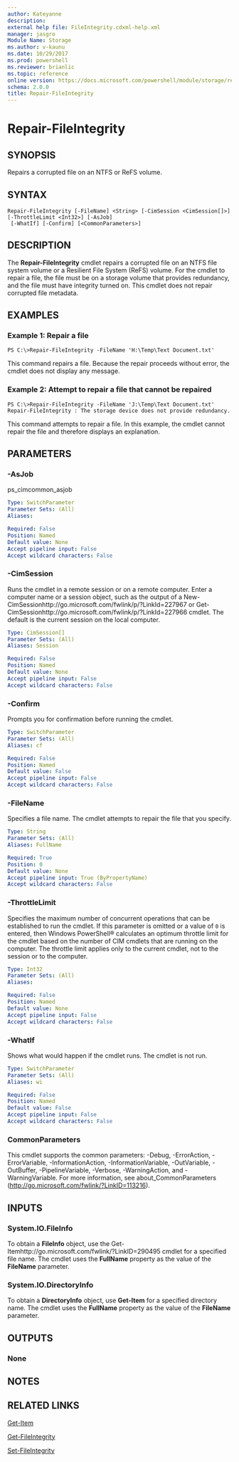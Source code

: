 ```yaml
---
author: Kateyanne
description: 
external help file: FileIntegrity.cdxml-help.xml
manager: jasgro
Module Name: Storage
ms.author: v-kaunu
ms.date: 10/29/2017
ms.prod: powershell
ms.reviewer: brianlic
ms.topic: reference
online version: https://docs.microsoft.com/powershell/module/storage/repair-fileintegrity?view=windowsserver2012r2-ps&wt.mc_id=ps-gethelp
schema: 2.0.0
title: Repair-FileIntegrity
---
```


# Repair-FileIntegrity

## SYNOPSIS
Repairs a corrupted file on an NTFS or ReFS volume.

## SYNTAX

```
Repair-FileIntegrity [-FileName] <String> [-CimSession <CimSession[]>] [-ThrottleLimit <Int32>] [-AsJob]
 [-WhatIf] [-Confirm] [<CommonParameters>]
```

## DESCRIPTION
The **Repair-FileIntegrity** cmdlet repairs a corrupted file on an NTFS file system volume or a Resilient File System (ReFS) volume.
For the cmdlet to repair a file, the file must be on a storage volume that provides redundancy, and the file must have integrity turned on.
This cmdlet does not repair corrupted file metadata.

## EXAMPLES

### Example 1: Repair a file
```
PS C:\>Repair-FileIntegrity -FileName 'H:\Temp\Text Document.txt'
```

This command repairs a file.
Because the repair proceeds without error, the cmdlet does not display any message.

### Example 2: Attempt to repair a file that cannot be repaired
```
PS C:\>Repair-FileIntegrity -FileName 'J:\Temp\Text Document.txt'
Repair-FileIntegrity : The storage device does not provide redundancy.
```

This command attempts to repair a file.
In this example, the cmdlet cannot repair the file and therefore displays an explanation.

## PARAMETERS

### -AsJob
ps_cimcommon_asjob

```yaml
Type: SwitchParameter
Parameter Sets: (All)
Aliases: 

Required: False
Position: Named
Default value: None
Accept pipeline input: False
Accept wildcard characters: False
```

### -CimSession
Runs the cmdlet in a remote session or on a remote computer.
Enter a computer name or a session object, such as the output of a New-CimSessionhttp://go.microsoft.com/fwlink/p/?LinkId=227967 or Get-CimSessionhttp://go.microsoft.com/fwlink/p/?LinkId=227966 cmdlet.
The default is the current session on the local computer.

```yaml
Type: CimSession[]
Parameter Sets: (All)
Aliases: Session

Required: False
Position: Named
Default value: None
Accept pipeline input: False
Accept wildcard characters: False
```

### -Confirm
Prompts you for confirmation before running the cmdlet.

```yaml
Type: SwitchParameter
Parameter Sets: (All)
Aliases: cf

Required: False
Position: Named
Default value: False
Accept pipeline input: False
Accept wildcard characters: False
```

### -FileName
Specifies a file name.
The cmdlet attempts to repair the file that you specify.

```yaml
Type: String
Parameter Sets: (All)
Aliases: FullName

Required: True
Position: 0
Default value: None
Accept pipeline input: True (ByPropertyName)
Accept wildcard characters: False
```

### -ThrottleLimit
Specifies the maximum number of concurrent operations that can be established to run the cmdlet.
If this parameter is omitted or a value of `0` is entered, then Windows PowerShell® calculates an optimum throttle limit for the cmdlet based on the number of CIM cmdlets that are running on the computer.
The throttle limit applies only to the current cmdlet, not to the session or to the computer.

```yaml
Type: Int32
Parameter Sets: (All)
Aliases: 

Required: False
Position: Named
Default value: None
Accept pipeline input: False
Accept wildcard characters: False
```

### -WhatIf
Shows what would happen if the cmdlet runs.
The cmdlet is not run.

```yaml
Type: SwitchParameter
Parameter Sets: (All)
Aliases: wi

Required: False
Position: Named
Default value: False
Accept pipeline input: False
Accept wildcard characters: False
```

### CommonParameters
This cmdlet supports the common parameters: -Debug, -ErrorAction, -ErrorVariable, -InformationAction, -InformationVariable, -OutVariable, -OutBuffer, -PipelineVariable, -Verbose, -WarningAction, and -WarningVariable. For more information, see about_CommonParameters (http://go.microsoft.com/fwlink/?LinkID=113216).

## INPUTS

### System.IO.FileInfo
To obtain a **FileInfo** object, use the Get-Itemhttp://go.microsoft.com/fwlink/?LinkID=290495 cmdlet for a specified file name.
The cmdlet uses the **FullName** property as the value of the **FileName** parameter.

### System.IO.DirectoryInfo
To obtain a **DirectoryInfo** object, use **Get-Item** for a specified directory name.
The cmdlet uses the **FullName** property as the value of the **FileName** parameter.

## OUTPUTS

### None

## NOTES

## RELATED LINKS

[Get-Item](https://go.microsoft.com/fwlink/?LinkID=290495)

[Get-FileIntegrity](./Get-FileIntegrity.md)

[Set-FileIntegrity](./Set-FileIntegrity.md)

